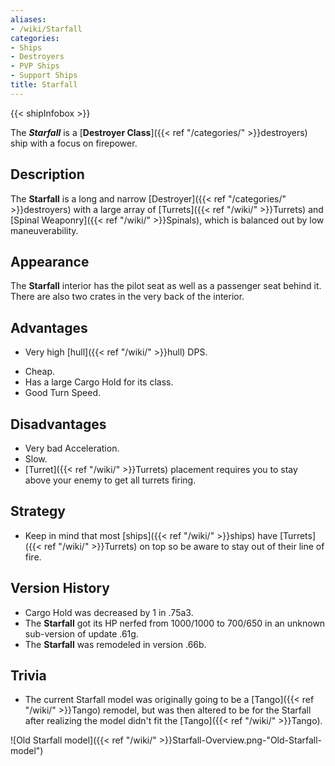 ```yaml
---
aliases:
- /wiki/Starfall
categories:
- Ships
- Destroyers
- PVP Ships
- Support Ships
title: Starfall
---  
```


{{< shipInfobox >}} 

The **_Starfall_** is a [**Destroyer Class**]({{< ref "/categories/" >}}destroyers) ship with a focus on firepower.

## Description

The **Starfall** is a long and narrow [Destroyer]({{< ref "/categories/" >}}destroyers) with a large array of [Turrets]({{< ref "/wiki/" >}}Turrets) and [Spinal Weaponry]({{< ref "/wiki/" >}}Spinals), which is balanced out by low maneuverability.

## Appearance

The **Starfall** interior has the pilot seat as well as a passenger seat behind it. There are also two crates in the very back of the interior.

## Advantages

- Very high [hull]({{< ref "/wiki/" >}}hull) DPS.

<!-- -->

- Cheap.
- Has a large Cargo Hold for its class.
- Good Turn Speed.

## Disadvantages

- Very bad Acceleration.
- Slow.
- [Turret]({{< ref "/wiki/" >}}Turrets) placement requires you to stay above your enemy to get all turrets firing.

## Strategy

- Keep in mind that most [ships]({{< ref "/wiki/" >}}ships) have [Turrets]({{< ref "/wiki/" >}}Turrets) on top so be aware to stay out of their line of fire.

## Version History 

- Cargo Hold was decreased by 1 in .75a3.
- The **Starfall** got its HP nerfed from 1000/1000 to 700/650 in an unknown sub-version of update .61g.
- The **Starfall** was remodeled in version .66b.

## Trivia

- The current Starfall model was originally going to be a [Tango]({{< ref "/wiki/" >}}Tango) remodel, but was then altered to be for the Starfall after realizing the model didn't fit the [Tango]({{< ref "/wiki/" >}}Tango).

![Old Starfall model]({{< ref "/wiki/" >}}Starfall-Overview.png-"Old-Starfall-model")